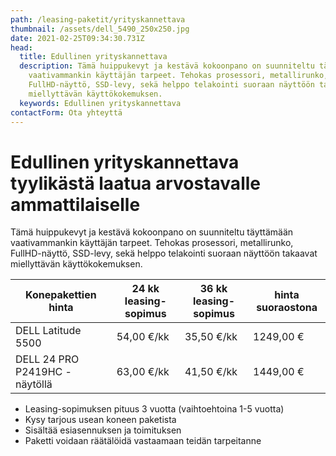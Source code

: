 ```yaml
---
path: /leasing-paketit/yrityskannettava
thumbnail: /assets/dell_5490_250x250.jpg
date: 2021-02-25T09:34:30.731Z
head:
  title: Edullinen yrityskannettava
  description: Tämä huippukevyt ja kestävä kokoonpano on suunniteltu täyttämään
    vaativammankin käyttäjän tarpeet. Tehokas prosessori, metallirunko,
    FullHD-näyttö, SSD-levy, sekä helppo telakointi suoraan näyttöön takaavat
    miellyttävän käyttökokemuksen.
  keywords: Edullinen yrityskannettava
contactForm: Ota yhteyttä
---
```

# Edullinen yrityskannettava tyylikästä laatua arvostavalle ammattilaiselle

Tämä huippukevyt ja kestävä kokoonpano on suunniteltu täyttämään vaativammankin käyttäjän tarpeet. Tehokas prosessori, metallirunko, FullHD-näyttö, SSD-levy, sekä helppo telakointi suoraan näyttöön takaavat miellyttävän käyttökokemuksen.

| Konepakettien hinta           | 24 kk leasing-sopimus | 36 kk leasing-sopimus | hinta suoraostona |
| ----------------------------- | --------------------- | --------------------- | ----------------- |
| DELL Latitude 5500            | 54,00 €/kk            | 35,50 €/kk            | 1249,00 €         |
| DELL 24 PRO P2419HC -näytöllä | 63,00 €/kk            | 41,50 €/kk            | 1449,00 €         |

* Leasing-sopimuksen pituus 3 vuotta (vaihtoehtoina 1-5 vuotta)
* Kysy tarjous usean koneen paketista
* Sisältää esiasennuksen ja toimituksen
* Paketti voidaan räätälöidä vastaamaan teidän tarpeitanne

<Cards cardsPerRow="2" cards='[{"bgColor":"lightest","title":"DELL Latitude 5400 ja 5500 Yrityskannettavat","linkBgColor":"darkest","image":"/assets/dell_5490_full.jpg","content":"Mikäli sinua kiinnostaa ohut muotoilu, laadukas ja kestävä rakenne sekä liikuteltavuus yhdistettynä tehokkaaksi ja turvalliseksi kokonaisuudeksi niin sinun kannattaa huomioida Dell Latitude 5000-sarja\n\nSuorituskyvystä vastaa 8.sukupolven Intel suorittimet. Dell Latitude 5400 ja 5500 nostaa yrityskannettavien vaatimukset uudelle tasolle. 5400 mallissa on 14\" ja 5500 mallissa 15\" näyttö, jonka lisäksi 5500 koneen sivulla erillinen numeronäppäimistö.\n\nErinomainen kannettava yhtä lailla työmatkoille kuin työpisteellekin\n\n* Prosessori: Intel Core i5-8265U (Max. 3.90 GHz, 6M Cache)\n* Muisti: 8GB/16GB\n* Kiintolevy: 256GB/512GB SSD\n* Verkko-ominaisuudet: WLAN + Gigabit Ethernet (4G optiona)\n* Laajennuspaikat: HDMI,RJ45,Telakointi,USB 3.0,mini DisplayPort\n* Käyttöjärjestelmä: Windows 10 Professional 64-bit\n* Takuu: kolmen vuoden kansainvälinen ProSupport on-site takuu, vasteaika seuraava työpäivä\n* Tuotekoodit: 39MRN, NFKJR, VY21G, DELL-P2419HC\n"},{"bgColor":"lightest","title":"DELL 24 PRO P2419H FHD IPS HAS PIVOT","linkBgColor":"darkest","content":"Koe erinomainen värintoisto, tarkkuus ja suorituskyky Dell P2419HC 24″ FHD -näytöllä.\n\nDell P2419HC on korkealla FHD (1920x1080) tarkkuudella ja ohuilla raameilla varustettu 24 tuuman laajakuvanäyttö.\n\nSuunniteltu mukavuutta hakevalle: Korkeussäädettävä jalusta, intuitiiviset säätimet, heijastamaton näyttö ja muotoilu mistä silmä voi nauttia. USB-C -liitännän ansiosta kannettava latautuu (max. 65W) samalla kun kuvasignaali siirtyy koneelta näytölle. P2419HC tukee myös näyttöjen ketjutusta (2x Full HD), joten erillistä telakkaa ei tarvita.","image":"/assets/dell_p2419hc_250x207.jpg"}]' />